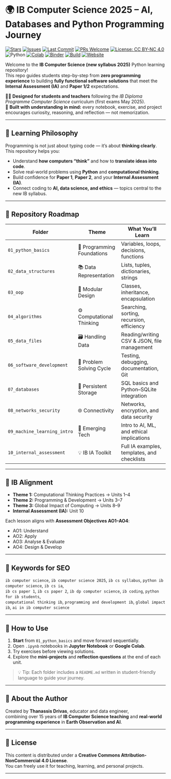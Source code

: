 # 🌍 IB Computer Science 2025 – AI, Databases and Python Programming Journey

<!-- Badges -->
[![Stars](https://img.shields.io/github/stars/tdrivas/IB-Computer-Science?style=social)](https://github.com/tdrivas/IB-Computer-Science/stargazers)
[![Issues](https://img.shields.io/github/issues/tdrivas/IB-Computer-Science)](https://github.com/tdrivas/IB-Computer-Science/issues)
[![Last Commit](https://img.shields.io/github/last-commit/tdrivas/IB-Computer-Science)](https://github.com/tdrivas/IB-Computer-Science/commits/main)
[![PRs Welcome](https://img.shields.io/badge/PRs-welcome-brightgreen.svg)](https://github.com/tdrivas/IB-Computer-Science/pulls)
[![License: CC BY-NC 4.0](https://img.shields.io/badge/License-CC%20BY--NC%204.0-lightgrey)](https://creativecommons.org/licenses/by-nc/4.0/)
![Python](https://img.shields.io/badge/Python-3.9%2B-blue)
[![Colab](https://colab.research.google.com/assets/colab-badge.svg)](https://colab.research.google.com/github/USER/IB-Computer-Science/blob/main/01_python_basics/02_python_basics.ipynb)
[![Binder](https://mybinder.org/badge_logo.svg)](https://mybinder.org/v2/gh/USER/IB-Computer-Science/HEAD)
[![Build](https://img.shields.io/github/actions/workflow/status/tdrivas/IB-Computer-Science/tests.yml?label=CI)](https://github.com/USER/IB-Computer-Science/actions)
[![Website](https://img.shields.io/website?url=https%3A%2F%2Ftdrivas.github.io%2FIB-Computer-Science)](https://tdrivas.github.io/IB-Computer-Science)


Welcome to the **IB Computer Science (new syllabus 2025)** Python learning repository!  
This repo guides students step-by-step from **zero programming experience** to building **fully functional software solutions** that meet the **Internal Assessment (IA)** and **Paper 1/2** expectations.

👩‍💻 **Designed for students and teachers** following the *IB Diploma Programme Computer Science* curriculum (first exams May 2025).  
🧠 **Built with understanding in mind:** every notebook, exercise, and project encourages curiosity, reasoning, and reflection — not memorization.

---

## 🎯 Learning Philosophy

Programming is not just about typing code — it’s about **thinking clearly**.  
This repository helps you:
- Understand **how computers “think”** and how to **translate ideas into code**.
- Solve real-world problems using **Python** and **computational thinking**.
- Build confidence for **Paper 1**, **Paper 2**, and your **Internal Assessment (IA)**.
- Connect coding to **AI, data science, and ethics** — topics central to the new IB syllabus.

---

## 🧩 Repository Roadmap

| Folder | Theme | What You’ll Learn |
|--------|--------|-------------------|
| `01_python_basics` | 🐍 Programming Foundations | Variables, loops, decisions, functions |
| `02_data_structures` | 📚 Data Representation | Lists, tuples, dictionaries, strings |
| `03_oop` | 🧱 Modular Design | Classes, inheritance, encapsulation |
| `04_algorithms` | ⚙️ Computational Thinking | Searching, sorting, recursion, efficiency |
| `05_data_files` | 🗃️ Handling Data | Reading/writing CSV & JSON, file management |
| `06_software_development` | 🧩 Problem Solving Cycle | Testing, debugging, documentation, Git |
| `07_databases` | 🧠 Persistent Storage | SQL basics and Python–SQLite integration |
| `08_networks_security` | 🌐 Connectivity | Networks, encryption, and data security |
| `09_machine_learning_intro` | 🤖 Emerging Tech | Intro to AI, ML, and ethical implications |
| `10_internal_assessment` | 💡 IB IA Toolkit | Full IA examples, templates, and checklists |

---

## 🔑 IB Alignment

- **Theme 1:** Computational Thinking Practices → Units 1–4  
- **Theme 2:** Programming & Development → Units 3–7  
- **Theme 3:** Global Impact of Computing → Units 8–9  
- **Internal Assessment (IA):** Unit 10  

Each lesson aligns with **Assessment Objectives AO1–AO4**:
- AO1: Understand
- AO2: Apply
- AO3: Analyse & Evaluate
- AO4: Design & Develop

---

## 🧠 Keywords for SEO
`ib computer science`, `ib computer science 2025`, `ib cs syllabus`, `python ib computer science`, `ib cs ia`,  
`ib cs paper 1`, `ib cs paper 2`, `ib dp computer science`, `ib coding`, `python for ib students`,  
`computational thinking ib`, `programming and development ib`, `global impact ib`, `ai in ib computer science`

---

## 🧰 How to Use

1. **Start** from `01_python_basics` and move forward sequentially.  
2. Open `.ipynb` notebooks in **Jupyter Notebook** or **Google Colab**.  
3. Try exercises before viewing solutions.  
4. Explore the **mini-projects** and **reflection questions** at the end of each unit.

> 💡 Tip: Each folder includes a `README.md` written in student-friendly language to guide your journey.

---

## 🧭 About the Author

Created by **Thanassis Drivas**, educator and data engineer,  
combining over 15 years of **IB Computer Science teaching** and **real-world programming experience** in **Earth Observation and AI**.

---

## 🪪 License

This content is distributed under a **Creative Commons Attribution-NonCommercial 4.0 License**.  
You can freely use it for teaching, learning, and personal projects.

---
